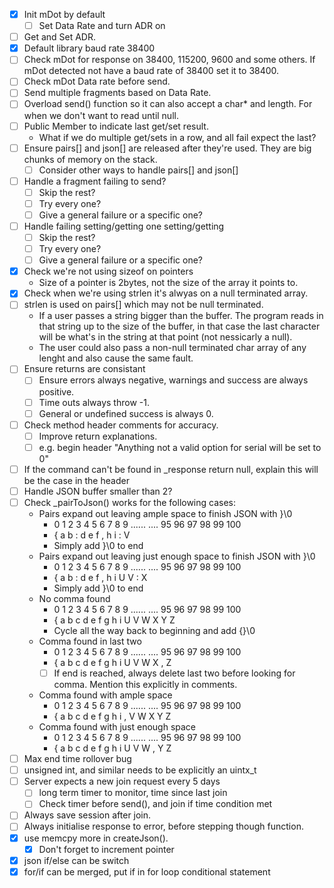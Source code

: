 - [x] Init mDot by default
   - [ ] Set Data Rate and turn ADR on
- [ ] Get and Set ADR.
- [x] Default library baud rate 38400
- [ ] Check mDot for response on 38400, 115200, 9600 and some others. If mDot detected not have a baud rate of 38400 set it to 38400.
- [ ] Check mDot Data rate before send.
- [ ] Send multiple fragments based on Data Rate.
- [ ] Overload send() function so it can also accept a char* and length. For when we don't want to read until null.
- [ ] Public Member to indicate last get/set result.
   * What if we do multiple get/sets in a row, and all fail expect the last?
- [ ] Ensure pairs[] and json[] are released after they're used. They are big chunks of memory on the stack.
   - [ ] Consider other ways to handle pairs[] and json[]
- [ ] Handle a fragment failing to send?
   - [ ] Skip the rest?
   - [ ] Try every one?
   - [ ] Give a general failure or a specific one?
- [ ] Handle failing setting/getting one setting/getting
   - [ ] Skip the rest?
   - [ ] Try every one?
   - [ ] Give a general failure or a specific one?
- [x] Check we're not using sizeof on pointers
   * Size of a pointer is 2bytes, not the size of the array it points to.
- [x] Check when we're using strlen it's alwyas on a null terminated array.
- [ ] strlen is used on pairs[] which may not be null terminated.
   * If a user passes a string bigger than the buffer. The program reads in that string up to the size of the buffer, in that case the last character will be what's in the string at that point (not nessicarly a null).
   * The user could also pass a non-null terminated char array of any lenght and also cause the same fault.
- [ ] Ensure returns are consistant
   - [ ] Ensure errors always negative, warnings and success are always positive.
   - [ ] Time outs always throw -1.
   - [ ] General or undefined success is always 0.
- [ ] Check method header comments for accuracy.
   - [ ] Improve return explanations.
   - [ ] e.g. begin header "Anything not a valid option for serial will be set to 0"
- [ ] If the command can't be found in _response return null, explain this will be the case in the header
- [ ] Handle JSON buffer smaller than 2?
- [ ] Check _pairToJson() works for the following cases:
   * Pairs expand out leaving ample space to finish JSON with }\0
     + 0 1 2 3 4 5 6 7 8 9 ...... .... 95 96 97 98 99 100
     + { a b : d e f , h i             :  V
	 + Simply add }\0 to end
   * Pairs expand out leaving just enough space to finish JSON with }\0
     + 0 1 2 3 4 5 6 7 8 9 ...... .... 95 96 97 98 99 100
     + { a b : d e f , h i             U  V  :  X
	 + Simply add }\0 to end
   * No comma found
     + 0 1 2 3 4 5 6 7 8 9 ...... .... 95 96 97 98 99 100
     + { a b c d e f g h i             U  V  W  X  Y  Z
	 + Cycle all the way back to beginning and add {}\0
   * Comma found in last two 
     + 0 1 2 3 4 5 6 7 8 9 ...... .... 95 96 97 98 99 100
     + { a b c d e f g h i             U  V  W  X  ,  Z
	 - [ ] If end is reached, always delete last two before looking for comma. Mention this explicitly in comments.
   * Comma found with ample space
     + 0 1 2 3 4 5 6 7 8 9 ...... .... 95 96 97 98 99 100
     + { a b c d e f g h i             ,  V  W  X  Y  Z
   * Comma found with just enough space
     + 0 1 2 3 4 5 6 7 8 9 ...... .... 95 96 97 98 99 100
     + { a b c d e f g h i             U  V  W  ,  Y  Z
- [ ] Max end time rollover bug
- [ ] unsigned int, and similar needs to be explicitly an uintx_t
- [ ] Server expects a new join request every 5 days
   - [ ] long term timer to monitor, time since last join
   - [ ] Check timer before send(), and join if time condition met
- [ ] Always save session after join.
- [ ] Always initialise response to error, before stepping though function.
- [x] use memcpy more in createJson().
   - [x] Don't forget to increment pointer
- [X] json if/else can be switch
- [X] for/if can be merged, put if in for loop conditional statement
